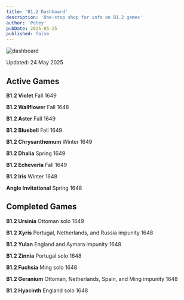 ```yaml
---
title: 'B1.2 Dashboard'
description: 'One-stop shop for info on B1.2 games'
author: 'Petey'
pubDate: 2025-05-25
published: false
---
```

![dashboard](/imperialrealm/graphics/dashboard.png)

Updated: 24 May 2025

## Active Games

**B1.2 Violet** Fall 1649

**B1.2 Wallflower** Fall 1648

**B1.2 Aster** 	Fall 1649

**B1.2 Bluebell**	Fall 1649

**B1.2 Chrysanthemum** Winter 1649

**B1.2 Dhalia** Spring 1649

**B1.2 Echeveria** 	Fall 1649

**B1.2 Iris** Winter 1648

**Angle Invitational** Spring 1648

## Completed Games

**B1.2 Ursinia** Ottoman solo 1649

**B1.2 Xyris** Portugal, Netherlands, and Russia impunity 1648

**B1.2 Yulan** England and Aymara impunity 1648

**B1.2 Zinnia**	Portugal solo 1648

**B1.2 Fuchsia** 	Ming solo 1648

**B1.2 Geranium** 	Ottoman, Netherlands, Spain, and Ming impunity 1648

**B1.2 Hyacinth** 	England solo 1648

